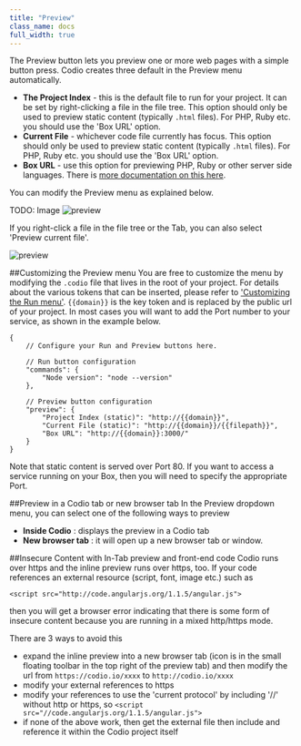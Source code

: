 ```yaml
---
title: "Preview"
class_name: docs
full_width: true
---
```


The Preview button lets you preview one or more web pages with a simple button press. Codio creates three default in the Preview menu automatically. 

- **The Project Index** - this is the default file to run for your project. It can be set by right-clicking a file in the file tree. This option should only be used to preview static content (typically `.html` files). For PHP, Ruby etc. you should use the 'Box URL' option. 
- **Current File** - whichever code file currently has focus. This option should only be used to preview static content (typically `.html` files). For PHP, Ruby etc. you should use the 'Box URL' option. 
- **Box URL** - use this option for previewing PHP, Ruby or other server side languages. There is [more documentation on this here](/docs/boxes/ext-acess).

You can modify the Preview menu as explained below.

TODO: Image
![preview](/img/docs/preview-deploy.png)

If you right-click a file in the file tree or the Tab, you can also select 'Preview current file'.

![preview](/img/docs/preview-deploy-right-click.png)

##Customizing the Preview menu
You are free to customize the menu by modifying the `.codio` file that lives in the root of your project. For details about the various tokens that can be inserted, please refer to ['Customizing the Run menu'](/docs/boxes/run). `{{domain}}` is the key token and is replaced by the public url of your project. In most cases you will want to add the Port number to your service, as shown in the example below.

	{
		// Configure your Run and Preview buttons here.

		// Run button configuration
		"commands": {
			"Node version": "node --version"
		},

		// Preview button configuration
		"preview": {
			"Project Index (static)": "http://{{domain}}",
			"Current File (static)": "http://{{domain}}/{{filepath}}",
			"Box URL": "http://{{domain}}:3000/"
		}
	}

Note that static content is served over Port 80. If you want to access a service running on your Box, then you will need to specify the appropriate Port.

##Preview in a Codio tab or new browser tab
In the Preview dropdown menu, you can select one of the following ways to preview

- **Inside Codio** : displays the preview in a Codio tab
- **New browser tab** : it will open up a new browser tab or window.


##Insecure Content with In-Tab preview and front-end code
Codio runs over https and the inline preview runs over https, too. If your code references an external resource (script, font, image etc.) such as

	<script src="http://code.angularjs.org/1.1.5/angular.js">

then you will get a browser error indicating that there is some form of insecure content because you are running in a mixed http/https mode.

There are 3 ways to avoid this

- expand the inline preview into a new browser tab (icon is in the small floating toolbar in the top right of the preview tab) and then modify the url from `https://codio.io/xxxx` to `http://codio.io/xxxx`
- modify your external references to https
- modify your references to use the 'current protocol' by including '//' without http or https, so `<script src="//code.angularjs.org/1.1.5/angular.js">`
- if none of the above work, then get the external file then include and reference it within the Codio project itself

